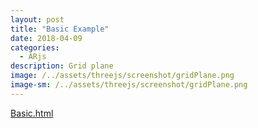 ```yaml
---
layout: post
title: "Basic Example"
date: 2018-04-09
categories:
  - ARjs
description: Grid plane   
image: /../assets/threejs/screenshot/gridPlane.png
image-sm: /../assets/threejs/screenshot/gridPlane.png
---
```


<a href="{{ site.url }}/assets/arjs/three.js/examples/basic.html" onclick="window.open(this.href, '_blank'); return false;">Basic.html</a>
